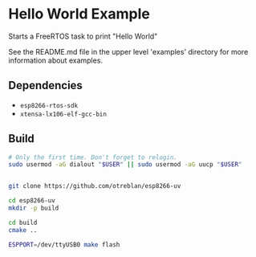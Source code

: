 # Hello World Example

Starts a FreeRTOS task to print "Hello World"

See the README.md file in the upper level 'examples' directory for more information about examples.

## Dependencies

* `esp8266-rtos-sdk`
* `xtensa-lx106-elf-gcc-bin`

## Build

``` bash
# Only the first time. Don't forget to relogin.
sudo usermod -aG dialout "$USER" || sudo usermod -aG uucp "$USER"


git clone https://github.com/otreblan/esp8266-uv

cd esp8266-uv
mkdir -p build

cd build
cmake ..

ESPPORT=/dev/ttyUSB0 make flash
```
